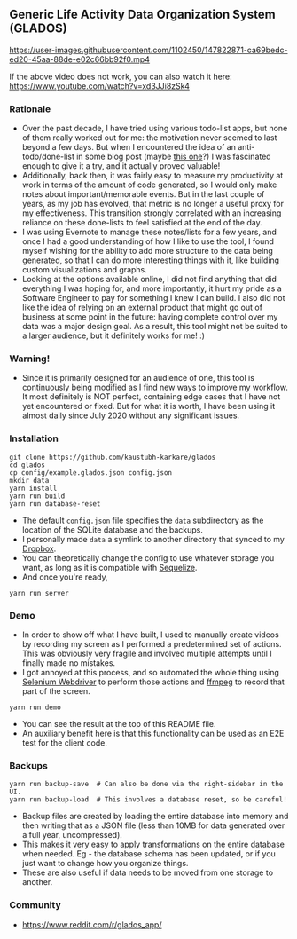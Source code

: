 ## Generic Life Activity Data Organization System (GLADOS)

https://user-images.githubusercontent.com/1102450/147822871-ca69bedc-ed20-45aa-88de-e02c66bb92f0.mp4

If the above video does not work, you can also watch it here: https://www.youtube.com/watch?v=xd3JJi8zSk4

### Rationale
* Over the past decade, I have tried using various todo-list apps, but none of them really worked out for me: the motivation never seemed to last beyond a few days. But when I encountered the idea of an anti-todo/done-list in some blog post (maybe [this one](https://www.fastcompany.com/3034785/why-an-anti-to-do-list-might-be-the-secret-to-productivity)?) I was fascinated enough to give it a try, and it actually proved valuable!
* Additionally, back then, it was fairly easy to measure my productivity at work in terms of the amount of code generated, so I would only make notes about important/memorable events. But in the last couple of years, as my job has evolved, that metric is no longer a useful proxy for my effectiveness. This transition strongly correlated with an increasing reliance on these done-lists to feel satisfied at the end of the day.
* I was using Evernote to manage these notes/lists for a few years, and once I had a good understanding of how I like to use the tool, I found myself wishing for the ability to add more structure to the data being generated, so that I can do more interesting things with it, like building custom visualizations and graphs.
* Looking at the options available online, I did not find anything that did everything I was hoping for, and more importantly, it hurt my pride as a Software Engineer to pay for something I knew I can build. I also did not like the idea of relying on an external product that might go out of business at some point in the future: having complete control over my data was a major design goal. As a result, this tool might not be suited to a larger audience, but it definitely works for me! :)

### Warning!

* Since it is primarily designed for an audience of one, this tool is continuously being modified as I find new ways to improve my workflow. It most definitely is NOT perfect, containing edge cases that I have not yet encountered or fixed. But for what it is worth, I have been using it almost daily since July 2020 without any significant issues.

### Installation

```
git clone https://github.com/kaustubh-karkare/glados
cd glados
cp config/example.glados.json config.json
mkdir data
yarn install
yarn run build
yarn run database-reset
```

* The default `config.json` file specifies the `data` subdirectory as the location of the SQLite database and the backups.
* I personally made `data` a symlink to another directory that synced to my [Dropbox](https://www.dropbox.com/).
* You can theoretically change the config to use whatever storage you want, as long as it is compatible with [Sequelize](https://sequelize.org/).
* And once you're ready,

```
yarn run server
```

### Demo

* In order to show off what I have built, I used to manually create videos by recording my screen as I performed a predetermined set of actions. This was obviously very fragile and involved multiple attempts until I finally made no mistakes.
* I got annoyed at this process, and so automated the whole thing using [Selenium Webdriver](https://www.selenium.dev/selenium/docs/api/javascript/index.html) to perform those actions and [ffmpeg](https://www.ffmpeg.org/) to record that part of the screen.

```
yarn run demo
```

* You can see the result at the top of this README file.
* An auxiliary benefit here is that this functionality can be used as an E2E test for the client code.

### Backups

```
yarn run backup-save  # Can also be done via the right-sidebar in the UI.
yarn run backup-load  # This involves a database reset, so be careful!
```

* Backup files are created by loading the entire database into memory and then writing that as a JSON file (less than 10MB for data generated over a full year, uncompressed).
* This makes it very easy to apply transformations on the entire database when needed. Eg - the database schema has been updated, or if you just want to change how you organize things.
* These are also useful if data needs to be moved from one storage to another.

### Community

* https://www.reddit.com/r/glados_app/
